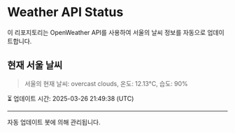 
# Weather API Status

이 리포지토리는 OpenWeather API를 사용하여 서울의 날씨 정보를 자동으로 업데이트합니다.

## 현재 서울 날씨
> 서울의 현재 날씨: overcast clouds, 온도: 12.13°C, 습도: 90%

⏳ 업데이트 시간: 2025-03-26 21:49:38 (UTC)

---
자동 업데이트 봇에 의해 관리됩니다.
